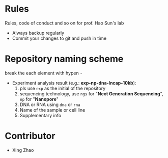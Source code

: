 # Rules
Rules, code of conduct and so on for prof. Hao Sun's lab

- Always backup regularly
- Commit your changes to git and push in time

# Repository naming scheme
  break the each element with hypen `-`
- Experiment analysis result (e.g.: **exp-np-dna-lncap-10kb**):
  1. pls use `exp` as the initial of the repository
  2. sequencing technology, use `ngs` for "**Next Generation Sequencing**", `np` for "**Nanopore**"
  3. DNA or RNA using `dna` or `rna`
  4. Name of the sample or cell line
  5. Supplementary info
  

# Contributor
- Xing Zhao
